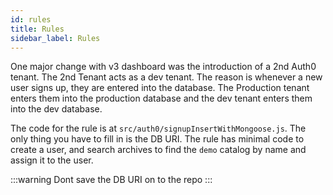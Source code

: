 ```yaml
---
id: rules
title: Rules
sidebar_label: Rules
---
```


One major change with v3 dashboard was the introduction of a 2nd Auth0 tenant. The 2nd Tenant acts as a dev tenant. The reason is whenever a new user signs up, they are entered into the database. The Production tenant enters them into the production database and the dev tenant enters them into the dev database.

The code for the rule is at `src/auth0/signupInsertWithMongoose.js`. The only thing you have to fill in is the DB URI. The rule has minimal code to create a user, and search archives to find the `demo` catalog by name and assign it to the user.

:::warning
Dont save the DB URI on to the repo
:::